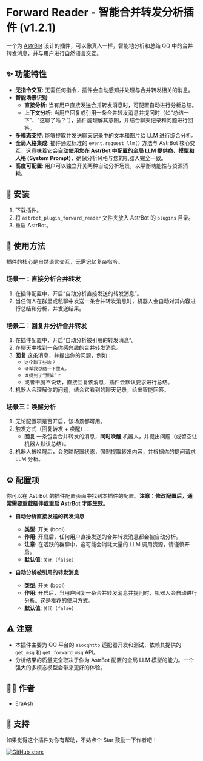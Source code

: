 # Forward Reader - 智能合并转发分析插件 (v1.2.1)

一个为 [AstrBot](https://github.com/Soulter/AstrBot) 设计的插件，可以像真人一样，智能地分析和总结 QQ 中的合并转发消息，并与用户进行自然语言交互。

## ✨ 功能特性

- **无指令交互**: 无需任何指令，插件会自动感知并处理与合并转发相关的消息。
- **智能场景识别**:
  - **直接分析**: 当有用户直接发送合并转发消息时，可配置自动进行分析总结。
  - **上下文分析**: 当用户回复或引用一条合并转发消息并提问时（如“总结一下”、“这聊了啥？”），插件能理解其意图，并结合聊天记录和问题进行回答。
- **多模态支持**: 能够提取并发送聊天记录中的文本和图片给 LLM 进行综合分析。
- **全局人格集成**: 插件通过标准的 `event.request_llm()` 方法与 AstrBot 核心交互，这意味着它会**自动使用您在 AstrBot 中配置的全局 LLM 提供商、模型和人格 (System Prompt)**，确保分析风格与您的机器人完全一致。
- **高度可配置**: 用户可以独立开关两种自动分析场景，以平衡功能性与资源消耗。

## 🚀 安装

1. 下载插件。
2. 将 `astrbot_plugin_forward_reader` 文件夹放入 AstrBot 的 `plugins` 目录。
3. 重启 AstrBot。

## 📖 使用方法

插件的核心是自然语言交互，无需记忆复杂指令。

### 场景一：直接分析合并转发

1. 在插件配置中，开启“自动分析直接发送的转发消息”。
2. 当任何人在群里或私聊中发送一条合并转发消息时，机器人会自动对其内容进行总结和分析，并发送结果。

### 场景二：回复并分析合并转发

1. 在插件配置中，开启“自动分析被引用的转发消息”。
2. 在聊天中找到一条你感兴趣的合并转发消息。
3. **回复** 这条消息，并提出你的问题，例如：
   - `这个聊了些啥？`
   - `请帮我总结一下重点。`
   - `谁提到了“预算”？`
   - 或者干脆不说话，直接回复该消息，插件会默认要求进行总结。
4. 机器人会理解你的问题，结合它看到的聊天记录，给出智能回答。

### 场景三：唤醒分析

1. 无论配置项是否开启，该场景都可用。
2. ​触发方式（回复转发 + 唤醒）​：
   * **回复** 一条包含合并转发的消息，**同时唤醒** 机器人，并提出问题（或留空让机器人默认总结）。
3. 机器人被唤醒后，会忽略配置状态，强制提取转发内容，并根据你的提问请求 LLM 分析。

## ⚙️ 配置项

你可以在 AstrBot 的插件配置页面中找到本插件的配置。**注意：修改配置后，通常需要重载插件或重启 AstrBot 才能生效。**

- **自动分析直接发送的转发消息**
  
  - **类型**: 开关 (bool)
  - **作用**: 开启后，任何用户直接发送的合并转发消息都会被自动分析。
  - **注意**: 在活跃的群聊中，这可能会消耗大量的 LLM 调用资源，请谨慎开启。
  - **默认值**: `关闭 (false)`
- **自动分析被引用的转发消息**
  
  - **类型**: 开关 (bool)
  - **作用**: 开启后，当用户回复一条合并转发消息并提问时，机器人会自动进行分析。这是推荐的使用方式。
  - **默认值**: `关闭 (false)`

## ⚠️ 注意

- 本插件主要为 QQ 平台的 `aiocqhttp` 适配器开发和测试，依赖其提供的 `get_msg` 和 `get_forward_msg` API。
- 分析结果的质量完全取决于你为 AstrBot 配置的全局 LLM 模型的能力。一个强大的多模态模型会带来更好的体验。

## 👨‍💻 作者

- EraAsh

## 🌟 支持

如果觉得这个插件对你有帮助，不妨点个 Star 鼓励一下作者吧！

[![GitHub stars](https://img.shields.io/github/stars/EraAsh/astrbot_plugin_forward_reader.svg?style=social&label=Star)](https://github.com/EraAsh/astrbot_plugin_forward_reader)

